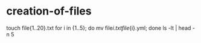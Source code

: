 # creation-of-files
touch file{1..20}.txt
for i in {1..5}; do mv file${i}.txt file${i}.yml; done
ls -lt | head -n 5


